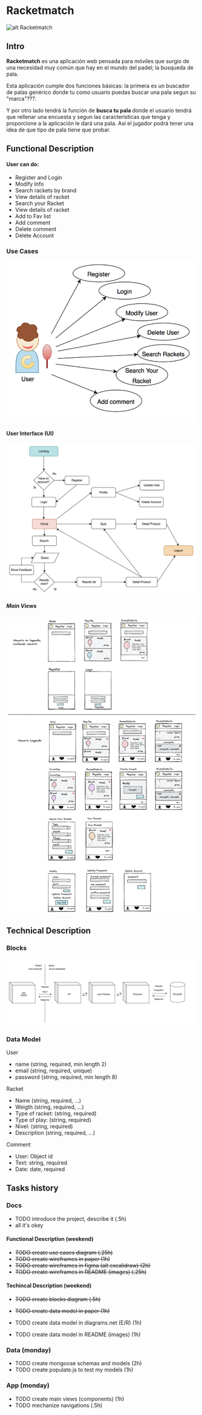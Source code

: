 # Racketmatch

![alt Racketmatch](https://media.giphy.com/media/eK1iaa5TJxWQeQJ5Wi/giphy.gif)

## Intro

<b>Racketmatch</b> es una aplicación web pensada para móviles que surgio de una necesidad muy común que hay en el mundo del padel; la busqueda de pala.

 Esta aplicación cumple dos funciones básicas: la primera es un buscador de palas genérico donde tu como usuario puedas buscar una pala segun su "marca"???. 
 
 Y por otro lado tendrá la función de <b> busca tu pala </b>donde el usuario tendrá que rellenar una encuesta y segun las caracteristicas que tenga y proporcione a la aplicación le dará una pala. Asi el jugador podrá tener una idea de que tipo de pala tiene que probar.


## Functional Description

#### User can do:

- Register and Login
- Modify Info
- Search rackets by brand
- View details of racket
- Search your Racket
- View details of racket
- Add to Fav list
- Add comment
- Delete comment
- Delete Account

### Use Cases

![alt Use Cases](./images/use-cases.png)

#### User Interface (UI)

![alt Use Cases](./images/flowchart.png)

##### Main Views

![alt Main Views](./images/Views.png)

## Technical Description

### Blocks
![alt Main Views](./images/Blocks.png)

### Data Model

User
- name (string, required, min length 2)
- email (string, required, unique)
- password (string, required, min length 8)

Racket
- Name (string, required, ...)
- Weigth (string, required, ...)
- Type of racket: (string, required)
- Type of play: (string, required)
- Nivel: (string, required)
- Description (string, required, ...)

Comment
- User: Object id 
- Text: string, required 
- Date: date, required

## Tasks history

### Docs

- TODO introduce the project, describe it (.5h)
- all it's okey

#### Functional Description (weekend)

- ~~TODO create use cases diagram (.25h)~~
- ~~TODO create wireframes in paper (1h)~~
- ~~TODO create wireframes in figma (alt excalidraw) (2h)~~
- ~~TODO create wireframes in README (images) (.25h)~~

#### Techincal Description (weekend)

- ~~TODO create blocks diagram (.5h)~~

- ~~TODO create data model in paper (1h)~~
- TODO create data model in diagrams.net (E/R) (1h)
- TODO create data model in README (images) (1h)

### Data (monday)
- TODO create mongoose schemas and models (2h)
- TODO create populate.js to test my models (1h)

### App (monday)
- TODO create main views (components) (1h)
- TODO mechanize navigations (.5h)